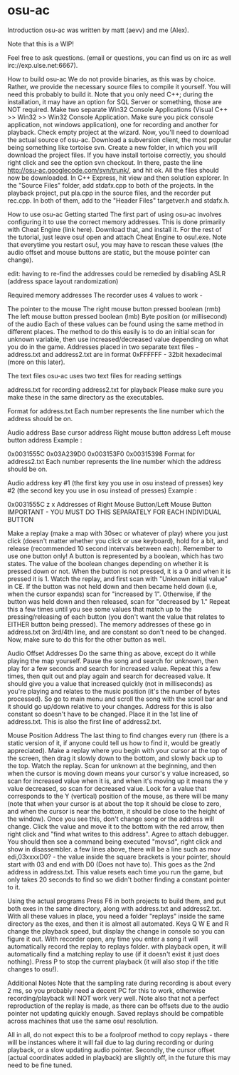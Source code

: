 # osu-ac
Introduction
osu-ac was written by matt (aevv) and me (Alex).

Note that this is a WIP!

Feel free to ask questions. (email or questions, you can find us on irc as well irc://exp.ulse.net:6667).

How to build osu-ac
We do not provide binaries, as this was by choice. Rather, we provide the necessary source files to compile it yourself. You will need this probably to build it. Note that you only need C++; during the installation, it may have an option for SQL Server or something, those are NOT required. Make two separate Win32 Console Applications (Visual C++ >> Win32 >> Win32 Console Application. Make sure you pick console application, not windows application), one for recording and another for playback. Check empty project at the wizard. Now, you'll need to download the actual source of osu-ac. Download a subversion client, the most popular being something like tortoise svn. Create a new folder, in which you will download the project files. If you have install tortoise correctly, you should right click and see the option svn checkout. In there, paste the line http://osu-ac.googlecode.com/svn/trunk/, and hit ok. All the files should now be downloaded. In C++ Express, hit view and then solution explorer. In the "Source Files" folder, add stdafx.cpp to both of the projects. In the playback project, put pla.cpp in the source files, and the recorder put rec.cpp. In both of them, add to the "Header Files" targetver.h and stdafx.h.

How to use osu-ac
Getting started
The first part of using osu-ac involves configuring it to use the correct memory addresses. This is done primarily with Cheat Engine (link here). Download that, and install it. For the rest of the tutorial, just leave osu! open and attach Cheat Engine to osu!.exe. Note that everytime you restart osu!, you may have to rescan these values (the audio offset and mouse buttons are static, but the mouse pointer can change).

edit: having to re-find the addresses could be remedied by disabling ASLR (address space layout randomization)

Required memory addresses
The recorder uses 4 values to work -

The pointer to the mouse
The right mouse button pressed boolean (rmb)
The left mouse button pressed boolean (lmb)
Byte position (or millisecond) of the audio
Each of these values can be found using the same method in different places. The method to do this easily is to do an initial scan for unknown variable, then use increased/decreased value depending on what you do in the game. Addresses placed in two separate text files - address.txt and address2.txt are in format 0xFFFFFF - 32bit hexadecimal (more on this later).

The text files
osu-ac uses two text files for reading settings

address.txt for recording
address2.txt for playback
Please make sure you make these in the same directory as the executables.

Format for address.txt
Each number represents the line number which the address should be on.

Audio address
Base cursor address
Right mouse button address
Left mouse button address
Example :

0x0031555C
0x03A239D0
0x003153F0
0x00315398
Format for address2.txt
Each number represents the line number which the address should be on.

Audio address
key #1 (the first key you use in osu instead of presses)
key #2 (the second key you use in osu instead of presses)
Example :

0x0031555C
z
x
Addresses of Right Mouse Button/Left Mouse Button
IMPORTANT - YOU MUST DO THIS SEPARATELY FOR EACH INDIVIDUAL BUTTON

Make a replay (make a map with 30sec or whatever of play) where you just click (doesn't matter whether you click or use keyboard), hold for a bit, and release (recommended 10 second intervals between each). Remember to use one button only! A button is represented by a boolean, which has two states. The value of the boolean changes depending on whether it is pressed down or not. When the button is not pressed, it is a 0 and when it is pressed it is 1. Watch the replay, and first scan with "Unknown initial value" in CE. If the button was not held down and then became held down (i.e, when the cursor expands) scan for "increased by 1". Otherwise, if the button was held down and then released, scan for "decreased by 1." Repeat this a few times until you see some values that match up to the pressing/releasing of each button (you don't want the value that relates to EITHER button being pressed). The memory addresses of these go in address.txt on 3rd/4th line, and are constant so don't need to be changed. Now, make sure to do this for the other button as well.

Audio Offset Addresses
Do the same thing as above, except do it while playing the map yourself. Pause the song and search for unknown, then play for a few seconds and search for increased value. Repeat this a few times, then quit out and play again and search for decreased value. It should give you a value that increased quickly (not in milliseconds) as you're playing and relates to the music position (it's the number of bytes processed). So go to main menu and scroll the song with the scroll bar and it should go up/down relative to your changes. Address for this is also constant so doesn't have to be changed. Place it in the 1st line of address.txt. This is also the first line of address2.txt.

Mouse Position Address
The last thing to find changes every run (there is a static version of it, if anyone could tell us how to find it, would be greatly appreciated). Make a replay where you begin with your cursor at the top of the screen, then drag it slowly down to the bottom, and slowly back up to the top. Watch the replay. Scan for unknown at the beginning, and then when the cursor is moving down means your cursor's y value increased, so scan for increased value when it is, and when it's moving up it means the y value decreased, so scan for decreased value. Look for a value that corresponds to the Y (vertical) position of the mouse, as there will be many (note that when your cursor is at about the top it should be close to zero, and when the cursor is near the bottom, it should be close to the height of the window). Once you see this, don't change song or the address will change. Click the value and move it to the bottom with the red arrow, then right click and "find what writes to this address". Agree to attach debugger. You should then see a command being executed "movsd", right click and show in disassembler. a few lines above, there will be a line such as mov edi,03xxxxD0? - the value inside the square brackets is your pointer, should start with 03 and end with D0 (Does not have to). This goes as the 2nd address in address.txt. This value resets each time you run the game, but only takes 20 seconds to find so we didn't bother finding a constant pointer to it.

Using the actual programs
Press F6 in both projects to build them, and put both exes in the same directory, along with address.txt and address2.txt. With all these values in place, you need a folder "replays" inside the same directory as the exes, and then it is almost all automated. Keys Q W E and R change the playback speed, but display the change in console so you can figure it out. With recorder open, any time you enter a song it will automatically record the replay to replays folder. with playback open, it will automatically find a matching replay to use (if it doesn't exist it just does nothing). Press P to stop the current playback (it will also stop if the title changes to osu!).

Additional Notes
Note that the sampling rate during recording is about every 2 ms, so you probably need a decent PC for this to work, otherwise recording/playback will NOT work very well. Note also that not a perfect reproduction of the replay is made, as there can be offsets due to the audio pointer not updating quickly enough. Saved replays should be compatible across machines that use the same osu! resolution.

All in all, do not expect this to be a foolproof method to copy replays - there will be instances where it will fail due to lag during recording or during playback, or a slow updating audio pointer. Secondly, the cursor offset (actual coordinates added in playback) are slightly off, in the future this may need to be fine tuned.

